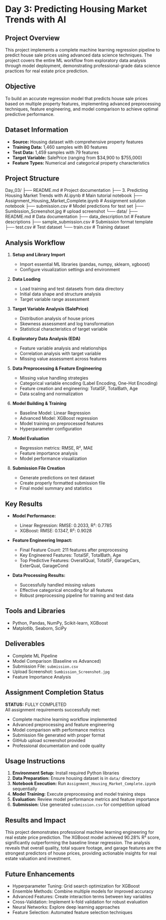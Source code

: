 
# Day 3: Predicting Housing Market Trends with AI

## Project Overview
This project implements a complete machine learning regression pipeline to predict house sale prices using advanced data science techniques. The project covers the entire ML workflow from exploratory data analysis through model deployment, demonstrating professional-grade data science practices for real estate price prediction.

## Objective
To build an accurate regression model that predicts house sale prices based on multiple property features, implementing advanced preprocessing techniques, feature engineering, and model comparison to achieve optimal predictive performance.

## Dataset Information
- **Source:** Housing dataset with comprehensive property features  
- **Training Data:** 1,460 samples with 80 features  
- **Test Data:** 1,459 samples with 79 features  
- **Target Variable:** SalePrice (ranging from $34,900 to $755,000)  
- **Feature Types:** Numerical and categorical property characteristics  

## Project Structure
Day_03/
├── README.md                                           # Project documentation
├── 3. Predicting Housing Market Trends with AI.ipynb  # Main tutorial notebook
├── Assignment_Housing_Market_Complete.ipynb            # Assignment solution notebook
├── submission.csv                                      # Model predictions for test set
├── Sumbission_Screenshot.jpg                           # upload screenshot
└── data/
    ├── README.md                                       # Data documentation
    ├── data_description.txt                            # Feature descriptions
    ├── sample_submission.csv                           # Submission format template
    ├── test.csv                                        # Test dataset
    └── train.csv                                       # Training dataset

## Analysis Workflow
1. **Setup and Library Import**  
   - Import essential ML libraries (pandas, numpy, sklearn, xgboost)  
   - Configure visualization settings and environment  

2. **Data Loading**  
   - Load training and test datasets from data directory  
   - Initial data shape and structure analysis  
   - Target variable range assessment  

3. **Target Variable Analysis (SalePrice)**  
   - Distribution analysis of house prices  
   - Skewness assessment and log transformation  
   - Statistical characteristics of target variable  

4. **Exploratory Data Analysis (EDA)**  
   - Feature variable analysis and relationships  
   - Correlation analysis with target variable  
   - Missing value assessment across features  

5. **Data Preprocessing & Feature Engineering**  
   - Missing value handling strategies  
   - Categorical variable encoding (Label Encoding, One-Hot Encoding)  
   - Feature creation and engineering: TotalSF, TotalBath, Age  
   - Data scaling and normalization  

6. **Model Building & Training**  
   - Baseline Model: Linear Regression  
   - Advanced Model: XGBoost regression  
   - Model training on preprocessed features  
   - Hyperparameter configuration  

7. **Model Evaluation**  
   - Regression metrics: RMSE, R², MAE  
   - Feature importance analysis  
   - Model performance visualization  

8. **Submission File Creation**  
   - Generate predictions on test dataset  
   - Create properly formatted submission file  
   - Final model summary and statistics  

## Key Results
- **Model Performance:**  
  - Linear Regression: RMSE: 0.2033, R²: 0.7785  
  - XGBoost: RMSE: 0.1347, R²: 0.9028  

- **Feature Engineering Impact:**  
  - Final Feature Count: 211 features after preprocessing  
  - Key Engineered Features: TotalSF, TotalBath, Age  
  - Top Predictive Features: OverallQual, TotalSF, GarageCars, ExterQual, GarageCond  

- **Data Processing Results:**  
  - Successfully handled missing values  
  - Effective categorical encoding for all features  
  - Robust preprocessing pipeline for training and test data  

## Tools and Libraries
- Python, Pandas, NumPy, Scikit-learn, XGBoost  
- Matplotlib, Seaborn, SciPy  

## Deliverables
- Complete ML Pipeline  
- Model Comparison (Baseline vs Advanced)  
- Submission File: `submission.csv`  
- Upload Screenshot: `Sumbission_Screenshot.jpg`  
- Feature Importance Analysis  

## Assignment Completion Status
**STATUS:** FULLY COMPLETED  
All assignment requirements successfully met:  
- Complete machine learning workflow implemented  
- Advanced preprocessing and feature engineering  
- Model comparison with performance metrics  
- Submission file generated with proper format  
- GitHub upload screenshot provided  
- Professional documentation and code quality  

## Usage Instructions
1. **Environment Setup:** Install required Python libraries  
2. **Data Preparation:** Ensure housing dataset is in `data/` directory  
3. **Notebook Execution:** Run `Assignment_Housing_Market_Complete.ipynb` sequentially  
4. **Model Training:** Execute preprocessing and model training steps  
5. **Evaluation:** Review model performance metrics and feature importance  
6. **Submission:** Use generated `submission.csv` for competition upload  

## Results and Impact
This project demonstrates professional machine learning engineering for real estate price prediction. The XGBoost model achieved 90.28% R² score, significantly outperforming the baseline linear regression. The analysis reveals that overall quality, total square footage, and garage features are the strongest predictors of house prices, providing actionable insights for real estate valuation and investment.

## Future Enhancements
- Hyperparameter Tuning: Grid search optimization for XGBoost  
- Ensemble Methods: Combine multiple models for improved accuracy  
- Advanced Features: Create interaction terms between key variables  
- Cross-Validation: Implement k-fold validation for robust evaluation  
- Neural Networks: Explore deep learning approaches  
- Feature Selection: Automated feature selection techniques  
